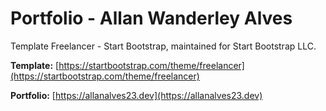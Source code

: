 # Portfolio - Allan Wanderley Alves

Template Freelancer - Start Bootstrap, maintained for Start Bootstrap LLC.

**Template:**
[https://startbootstrap.com/theme/freelancer](https://startbootstrap.com/theme/freelancer)

**Portfolio:**
[https://allanalves23.dev](https://allanalves23.dev)

